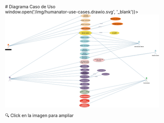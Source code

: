 <div className="title">
  # Diagrama Caso de Uso
</div>

<div style={{textAlign: 'center', cursor: 'pointer'}} onClick={() => window.open('/img/humanator-use-cases.drawio.svg', '_blank')}>
  <img 
    src="/img/humanator-use-cases.drawio.svg" 
    alt="Diagrama Casos de Uso" 
    style={{width: '100%', maxWidth: '800px', border: '1px solid #ddd'}}
    title="Click para ver en tamaño completo"
  />
  <p style={{fontSize: '0.8em', color: '#666', marginTop: '5px'}}>
    🔍 Click en la imagen para ampliar
  </p>
</div>